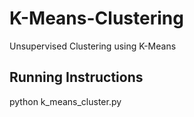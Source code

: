 # K-Means-Clustering
Unsupervised Clustering using K-Means 
## Running Instructions
python k_means_cluster.py <file path> <k> <iterations>
